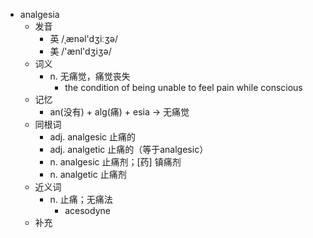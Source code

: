 - analgesia
  - 发音
    - 英 /ˌænəl'dʒiːʒə/
    - 美 /'ænl'dʒiʒə/
  - 词义
    - n. 无痛觉，痛觉丧失
      - the condition of being unable to feel pain while conscious
  - 记忆
    - an(没有) + alg(痛) + esia → 无痛觉
  - 同根词
    - adj. analgesic 止痛的
    - adj. analgetic 止痛的（等于analgesic）
    - n. analgesic 止痛剂；[药] 镇痛剂
    - n. analgetic 止痛剂
  - 近义词
    - n. 止痛；无痛法
      - acesodyne
  - 补充